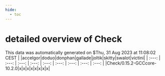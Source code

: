 ```yaml
---
hide:
  - toc
---
```


detailed overview of Check
==========================


This data was automatically generated on $Thu, 31 Aug 2023 at 11:08:02 CEST
| |accelgor|doduo|donphan|gallade|joltik|skitty|swalot|victini|
| :---: | :---: | :---: | :---: | :---: | :---: | :---: | :---: | :---: |
|Check/0.15.2-GCCcore-10.2.0|x|x|x|x|x|x|x|x|
